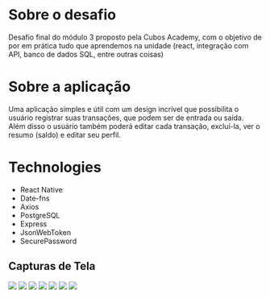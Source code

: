 # Sobre o desafio

<span>Desafio final do módulo 3 proposto pela Cubos Academy, com o objetivo de por em prática tudo que aprendemos na unidade (react, integração com API, banco de dados SQL, entre outras coisas) </span>

<h1>Sobre a aplicação</h1>

<span>Uma aplicação simples e útil com um design incrível que possibilita o usuário registrar suas transações, que podem ser de entrada ou saída. Além disso o usuário também poderá editar cada transação, excluí-la, ver o resumo (saldo) e editar seu perfil. </span>

# Technologies

- React Native
- Date-fns
- Axios
- PostgreSQL
- Express
- JsonWebToken
- SecurePassword

## Capturas de Tela
<img src='https://user-images.githubusercontent.com/94014697/166405450-03c23e89-6f2d-446e-b707-8178589c0c19.png'/>
<img src='https://user-images.githubusercontent.com/94014697/166405504-3c206a88-6f7b-4193-abb6-3d7ff2f540a2.png'/>
<img src='https://user-images.githubusercontent.com/94014697/166405633-5d0a6e5e-6374-4bdf-8a9e-572b8c6cc5c6.png'/>
<img src='https://user-images.githubusercontent.com/94014697/166405747-07aef9d8-7c0b-41b4-902c-16f4b0ff038a.png'/>
<img src='https://user-images.githubusercontent.com/94014697/166405771-60367865-581d-4ec9-a794-ee3a76e37c86.png'/>
<img src='https://user-images.githubusercontent.com/94014697/166405834-25fb74c5-155f-41a9-aaed-619074c31823.png'/>
<img src='https://user-images.githubusercontent.com/94014697/166405973-34ed02b3-b5b5-4a47-b60e-59565e9e0ab1.png'/>


